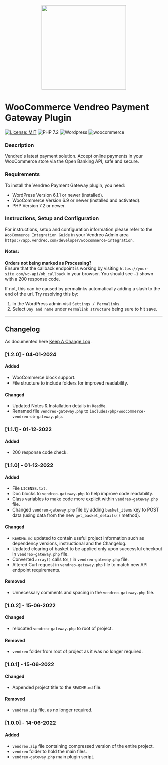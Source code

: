 <p align="center">   
    <img src="https://cdn.vendreo.com/images/vendreo-fullcolour.svg" width="270" height="auto">
</p>

# WooCommerce Vendreo Payment Gateway Plugin

[![License: MIT](https://img.shields.io/badge/License-MIT-yellow.svg)](https://opensource.org/licenses/MIT)
![PHP 7.2](https://img.shields.io/badge/PHP-7.2-blue.svg)
![Wordpress](https://img.shields.io/badge/wordpress-v6.1.1-green)
![woocommerce](https://img.shields.io/badge/woocommerce-v6.9-green)


### Description
Vendreo's latest payment solution. Accept online payments in your WooCommerce store via the Open Banking API, safe and secure.

### Requirements

To install the Vendreo Payment Gateway plugin, you need:

* WordPress Version 6.1.1 or newer (installed).
* WooCommerce Version 6.9 or newer (installed and activated).
* PHP Version 7.2 or newer.


### Instructions, Setup and Configuration

For instructions, setup and configuration information please refer to the `WooCommerce Integration Guide` in your Vendreo
Admin area `https://app.vendreo.com/developer/woocommerce-integration`.


#### Notes:
**Orders not being marked as Processing?**\
Ensure that the callback endpoint is working by visiting `https://your-site.com/wc-api/ob_callback` in your browser.
You should see `-1` shown with a 200 response code.

If not, this can be caused by permalinks automatically adding a slash to the end of the url.
Try resolving this by:
1. In the WordPress admin visit `Settings / Permalinks`.
2. Select `Day and name` under `Permalink structure` being sure to hit save.
---

## Changelog
As documented here [Keep A Change Log](https://keepachangelog.com/en/1.0.0/).

### [1.2.0] - 04-01-2024

#### Added
- WooCommerce block support.
- File structure to include folders for improved readability.

#### Changed
- Updated Notes & Installation details in `ReadMe`.
- Renamed file `vendreo-gateway.php` to `includes/php/woocommerce-vendreo-ob-gateway.php`.
 
### [1.1.1] - 01-12-2022

#### Added
- 200 response code check.

### [1.1.0] - 01-12-2022

#### Added
- File `LICENSE.txt`.
- Doc blocks to `vendreo-gateway.php` to help improve code readability.
- Class variables to make code more explicit within `vendreo-gateway.php` file.
- Changed `vendreo-gateway.php` file by adding `basket_items` key to POST data (using data from the new `get_basket_details()` method).

#### Changed
- `README.md` updated to contain useful project information such as dependency versions, instructional and the Changelog.
- Updated clearing of basket to be applied only upon successful checkout in `vendreo-gateway.php` file.
- Converted `array()` calls to`[]` in `vendreo-gateway.php` file.
- Altered Curl request in `vendreo-gateway.php` file to match new API endpoint requirements.

#### Removed
- Unnecessary comments and spacing in the `vendreo-gateway.php` file.


### [1.0.2] - 15-06-2022

#### Changed
- relocated `vendreo-gateway.php` to root of project.

#### Removed
- `vendreo` folder from root of project as it was no longer required.


### [1.0.1] - 15-06-2022

#### Changed
- Appended project title to the `README.md` file.

#### Removed
- `vendreo.zip` file, as no longer required.


### [1.0.0] - 14-06-2022

#### Added
- `vendreo.zip` file containing compressed version of the entire project.
- `vendreo` folder to hold the main files.
- `vendreo-gateway.php` main plugin script.
